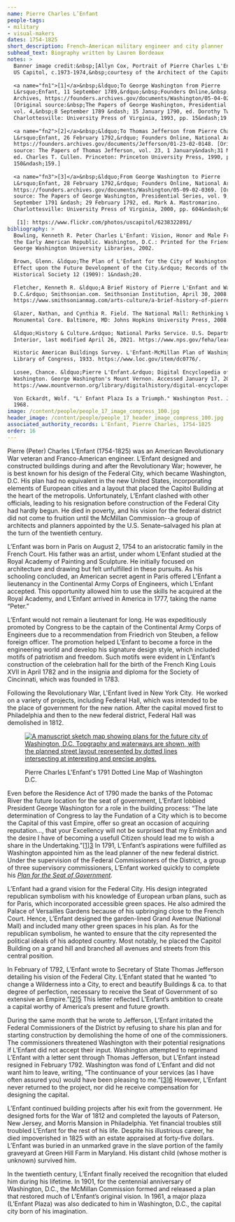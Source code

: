 ```yaml
---
name: Pierre Charles L’Enfant
people-tags: 
- military
- visual-makers
dates: 1754-1825
short_description: French-American military engineer and city planner
subhead_text: Biography written by Lauren Bordeaux
notes: > 
  Banner image credit:&nbsp;[Allyn Cox, Portrait of Pierre Charles L'Enfant in the
  US Capitol, c.1973-1974,&nbsp;courtesy of the Architect of the Capitol][1].
  
  <a name="fn1">[1]</a>&nbsp;&ldquo;To George Washington from Pierre
  L&rsquo;Enfant, 11 September 1789,&rdquo;&nbsp;Founders Online,&nbsp;National
  Archives, https://founders.archives.gov/documents/Washington/05-04-02-0010.
  [Original source:&nbsp;The Papers of George Washington, Presidential Series,
  vol. 4,&nbsp;8 September 1789 &ndash; 15 January 1790, ed. Dorothy Twohig.
  Charlottesville: University Press of Virginia, 1993, pp. 15&ndash;19.]
  
  <a name="fn2">[2]</a>&nbsp;&ldquo;To Thomas Jefferson from Pierre Charles
  L&rsquo;Enfant, 26 February 1792,&rdquo; Founders Online, National Archives,
  https://founders.archives.gov/documents/Jefferson/01-23-02-0148. [Original
  source: The Papers of Thomas Jefferson, vol. 23, 1 January&ndash;31 May 1792,
  ed. Charles T. Cullen. Princeton: Princeton University Press, 1990, pp.
  150&ndash;159.]
  
  <a name="fn3">[3]</a>&nbsp;&ldquo;From George Washington to Pierre
  L&rsquo;Enfant, 28 February 1792,&rdquo; Founders Online, National Archives,
  https://founders.archives.gov/documents/Washington/05-09-02-0369. [Original
  source: The Papers of George Washington, Presidential Series, vol. 9, 23
  September 1791 &ndash; 29 February 1792, ed. Mark A. Mastromarino.
  Charlottesville: University Press of Virginia, 2000, pp. 604&ndash;606.]
  
   [1]: https://www.flickr.com/photos/uscapitol/6238322891/
bibliography: > 
  Bowling, Kenneth R. Peter Charles L'Enfant: Vision, Honor and Male Friendship in
  the Early American Republic. Washington, D.C.: Printed for the Friends of the
  George Washington University Libraries, 2002.
  
  Brown, Glenn. &ldquo;The Plan of L'Enfant for the City of Washington and Its
  Effect upon the Future Development of the City.&rdquo; Records of the Columbia
  Historical Society 12 (1909): 1&ndash;20.
  
  Fletcher, Kenneth R. &ldquo;A Brief History of Pierre L'Enfant and Washington,
  D.C.&rdquo; Smithsonian.com. Smithsonian Institution, April 30, 2008.
  https://www.smithsonianmag.com/arts-culture/a-brief-history-of-pierre-lenfant-and-washington-dc-39487784/#:~:text=L'Enfant%20designed%20the%20city,%2C%20forests%2C%20marshes%20and%20plantations.
  
  Glazer, Nathan, and Cynthia R. Field. The National Mall: Rethinking Washington's
  Monumental Core. Baltimore, MD: Johns Hopkins University Press, 2008.
  
  &ldquo;History & Culture.&rdquo; National Parks Service. U.S. Department of the
  Interior, last modified April 26, 2021. https://www.nps.gov/feha/learn/hc.htm.
  
  Historic American Buildings Survey. L'Enfant-McMillan Plan of Washington, DC.
  Library of Congress, 1933. https://www.loc.gov/item/dc0776/.
  
  Losee, Chance. &ldquo;Pierre L'Enfant.&rdquo; Digital Encyclopedia of George
  Washington. George Washington's Mount Vernon. Accessed January 17, 2022.
  https://www.mountvernon.org/library/digitalhistory/digital-encyclopedia/article/pierre-lenfant/
  
  Von Eckardt, Wolf. "L' Enfant Plaza Is a Triumph." Washington Post. June 9,
  1968.
image: /content/people/people_17_image_compress_100.jpg
header_image: /content/people/people_17_header_image_compress_100.jpg
associated_authority_records: L'Enfant, Pierre Charles, 1754-1825
order: 16
---
```

Pierre (Peter) Charles L&rsquo;Enfant (1754-1825) was an American Revolutionary War veteran and Franco-American engineer. L&rsquo;Enfant designed and constructed buildings during and after the Revolutionary War; however, he is best known for his design of the Federal City, which became Washington, D.C. His plan had no equivalent in the new United States, incorporating elements of European cities and a layout that placed the Capitol Building at the heart of the metropolis. Unfortunately, L&rsquo;Enfant clashed with other officials, leading to his resignation before construction of the Federal City had hardly begun. He died in poverty, and his vision for the federal district did not come to fruition until the McMillan Commission--a group of architects and planners appointed by the U.S. Senate&ndash;salvaged his plan at the turn of the twentieth century. &nbsp;

L&rsquo;Enfant was born in Paris on August 2, 1754 to an aristocratic family in the French Court. His father was an artist, under whom L&rsquo;Enfant studied at the Royal Academy of Painting and Sculpture. He initially focused on architecture and drawing but felt unfulfilled in these pursuits. As his schooling concluded, an American secret agent in Paris offered L&rsquo;Enfant a lieutenancy in the Continental Army Corps of Engineers, which L&rsquo;Enfant accepted. This opportunity allowed him to use the skills he acquired at the Royal Academy, and L&rsquo;Enfant arrived in America in 1777, taking the name &ldquo;Peter.&rdquo;

L&rsquo;Enfant would not remain a lieutenant for long. He was expeditiously promoted by Congress to be the captain of the Continental Army Corps of Engineers due to a recommendation from Friedrich von Steuben, a fellow foreign officer. The promotion helped L&rsquo;Enfant to become a force in the engineering world and develop his signature design style, which included motifs of patriotism and freedom. Such motifs were evident in L&rsquo;Enfant&rsquo;s construction of the celebration hall for the birth of the French King Louis XVII in April 1782 and in the insignia and diploma for the Society of Cincinnati, which was founded in 1783.

Following the Revolutionary War, L'Enfant lived in New York City. &nbsp;He worked on a variety of projects, including Federal Hall, which was intended to be the place of government for the new nation. After the capital moved first to Philadelphia and then to the new federal district, Federal Hall was demolished in 1812.<figure class="img\_left\_50">

[![A manuscript sketch map showing plans for the future city of Washington, D.C. Topgraphy and waterways are shown, with the planned street layout represented by dotted lines intersecting at interesting and precise angles.][1]][2]<figcaption>Pierre Charles L'Enfant's 1791 Dotted Line Map of Washington D.C.</figcaption></figure>

Even before the Residence Act of 1790 made the banks of the Potomac River the future location for the seat of government, L&rsquo;Enfant lobbied President George Washington for a role in the building process: &ldquo;The late determination of Congress to lay the Fundation of a City which is to become the Capital of this vast Empire, offer so great an occasion of acquiring reputation&hellip;, that your Excellency will not be surprised that my Embition and the desire I have of becoming a usefull Citizen should lead me to wish a share in the Undertaking.&rdquo;[[1]][3] In 1791, L&rsquo;Enfant&rsquo;s aspirations were fulfilled as Washington appointed him as the lead planner of the new federal district. Under the supervision of the Federal Commissioners of the District, a group of three supervisory commissioners, L&rsquo;Enfant worked quickly to complete his _[Plan for the Seat of Government][4]_.

L&rsquo;Enfant had a grand vision for the Federal City. His design integrated republican symbolism with his knowledge of European urban plans, such as for Paris, which incorporated accessible green spaces. He also admired the Palace of Versailles Gardens because of his upbringing close to the French Court. Hence, L&rsquo;Enfant designed the garden-lined Grand Avenue (National Mall) and included many other green spaces in his plan. As for the republican symbolism, he wanted to ensure that the city represented the political ideals of his adopted country. Most notably, he placed the Capitol Building on a grand hill and branched all avenues and streets from this central position.

In February of 1792, L&rsquo;Enfant wrote to Secretary of State Thomas Jefferson detailing his vision of the Federal City. L&rsquo;Enfant stated that he wanted &ldquo;to change a Wilderness into a City, to erect and beautify Buildings & ca. to that degree of perfection, necessary to receive the Seat of Government of so extensive an Empire.&rdquo;[[2]][5] This letter reflected L&rsquo;Enfant&rsquo;s ambition to create a capital worthy of America&rsquo;s present and future growth.&nbsp;

During the same month that he wrote to Jefferson, L&rsquo;Enfant irritated the Federal Commissioners of the District by refusing to share his plan and for starting construction by demolishing the home of one of the commissioners. The commissioners threatened Washington with their potential resignations if L&rsquo;Enfant did not accept their input. Washington attempted to reprimand L&rsquo;Enfant with a letter sent through Thomas Jefferson, but L&rsquo;Enfant instead resigned in February 1792. Washington was fond of L&rsquo;Enfant and did not want him to leave, writing, &ldquo;The continuance of your services (as I have often assured you) would have been pleasing to me.&rdquo;[[3]][6] However, L&rsquo;Enfant never returned to the project, nor did he receive compensation for designing the capital.

L&rsquo;Enfant continued building projects after his exit from the government. He designed forts for the War of 1812 and completed the layouts of Paterson, New Jersey, and Morris Mansion in Philadelphia. Yet financial troubles still troubled L&rsquo;Enfant for the rest of his life. Despite his illustrious career, he died impoverished in 1825 with an estate appraised at forty-five dollars. L&rsquo;Enfant was buried in an unmarked grave in the slave portion of the family graveyard at Green Hill Farm in Maryland. His distant child (whose mother is unknown) survived him.&nbsp;

In the twentieth century, L&rsquo;Enfant finally received the recognition that eluded him during his lifetime. In 1901, for the centennial anniversary of Washington, D.C., the McMillan Commission formed and released a plan that restored much of L&rsquo;Enfant&rsquo;s original vision. In 1961, a major plaza (L&rsquo;Enfant Plaza) was also dedicated to him in Washington, D.C., the capital city born of his imagination. &nbsp;&nbsp;

 [1]: https://iiif.digitalcommonwealth.org/iiif/2/commonwealth:q524nk645/177,146,12282,7849/750,/0/default.jpg
 [2]: /maps/commonwealth:q524nk63w
 [3]: #fn1
 [4]: /maps/commonwealth:q524nf90z
 [5]: #fn2
 [6]: #fn3